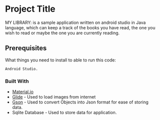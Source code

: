 # Project Title

MY LIBRARY: is a sample application written on android studio in Java language, which can keep a track of the books you have read, the one you wish to read or maybe the one you are currently reading.

## Prerequisites

What things you need to install to able to run this code: 

```
Android Studio.
```

### Built With

* [Material.io](https://material.io/) 
* [Glide](https://github.com/bumptech/glide) - Used to load images from internet
* [Gson](https://github.com/google/gson) - Used to convert Objects into Json format for ease of storing data.
* Sqlite Database - Used to store data for application.
